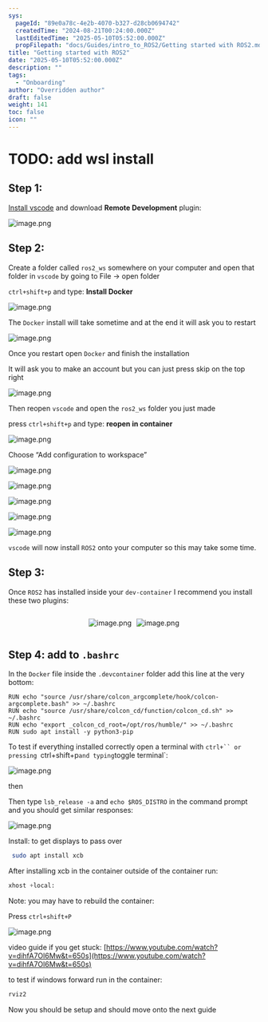 ```yaml
---
sys:
  pageId: "89e0a78c-4e2b-4070-b327-d28cb0694742"
  createdTime: "2024-08-21T00:24:00.000Z"
  lastEditedTime: "2025-05-10T05:52:00.000Z"
  propFilepath: "docs/Guides/intro_to_ROS2/Getting started with ROS2.md"
title: "Getting started with ROS2"
date: "2025-05-10T05:52:00.000Z"
description: ""
tags:
  - "Onboarding"
author: "Overridden author"
draft: false
weight: 141
toc: false
icon: ""
---
```


# TODO: add wsl install

## Step 1:

[Install vscode](https://code.visualstudio.com/download) and download **Remote Development** plugin:

![image.png](https://prod-files-secure.s3.us-west-2.amazonaws.com/d518164a-d88e-44d1-a4ee-3adb3bd8bce0/efb52993-1881-4a40-b95e-6f020334f022/image.png?X-Amz-Algorithm=AWS4-HMAC-SHA256&X-Amz-Content-Sha256=UNSIGNED-PAYLOAD&X-Amz-Credential=ASIAZI2LB46646NL55Z5%2F20250530%2Fus-west-2%2Fs3%2Faws4_request&X-Amz-Date=20250530T161055Z&X-Amz-Expires=3600&X-Amz-Security-Token=IQoJb3JpZ2luX2VjEN7%2F%2F%2F%2F%2F%2F%2F%2F%2F%2FwEaCXVzLXdlc3QtMiJGMEQCIFlf9wD%2BbBJnHPHKYIUE80l5QFL%2F37YpDVKo6uceONXhAiBpK3GqNWySmMbuXFxWsRDtrZlTmJeSNsAygvPDPpN1JiqIBAin%2F%2F%2F%2F%2F%2F%2F%2F%2F%2F8BEAAaDDYzNzQyMzE4MzgwNSIM8Nr3TknT5QU7mfrLKtwDqD6sa%2BBKLR1F%2FXYHlhrG4B2uMOAk9W3VGRNZh3s%2Bbozpipq2uUUi1yjQNPBnRoQNoxF4GWTyBR%2FXjgAodk6Rre%2FSy8gRSG7tmXlLovn9OhHSwqSXW2olod9GsV8UX%2FWx6BhiWBkkCffY1yDnqNr0exaIkNAzVuh0hetmBcdVb8uos3r3E1yH4C87F2evgSRJPV25MVrUHe4CEnuw67Z3Gb%2FUEGdPEvS5QeUXKP9Y8B6Z23dLsN9AM2pSsiTciZXtuAFEmr0PPzkS5bzmO7e4PX5Ry2aG4lPfwlKWEDMOAzv6%2BCQJNk7dsMoHjvPGgVUJL%2BfqRFjVeoTZLLZy7GS3GXRn6Z5TnaHi%2FiPzczhwirfvuyDH4DMOxniHU0NxljIiLkpE%2BXrizHjQIDRJL2FMcD9Dc2XqH6GTWa5evD1QtjYWxLHuOj8zcTDnCVY%2FHMYlrsLMRS%2BU0sjPtgmeMADW8BWvCNpPWgQYq61bsGVtjFMWy9WBs5nudgYkePIn1E6Nla8GT%2FxMgi8Oji327%2FobNUWNjfzq3UcEWGxJ5AVNYoiZ4XbQpFjDdNl1gaz%2B3mk5wohub5CWGYiUYZk31e%2BXH0z%2FijXvaVObA22LzXnRZPpd0n42p7eLsW68C74wvfHmwQY6pgEV7W84JFvziOy2SHgnj7iLRv3VHFWX1xEYw7rL9cYrttGAw373M8FY70xRVXu1dcx%2BcebCLoTL4PFj9ZI7kf77BRWpFEFVkwdEKUmmO1DKbc8qspwcjUdygse91pxaDZfERpLeUZnKKXHrB4jLdK%2BSFnunMftV%2BU%2B4fCC2x6IpPIE3YwHk0R8E%2B7b%2FDNtwJLKMDTL8mORdS4BaWxojsCJqUqCjrB7r&X-Amz-Signature=ae4676147b4250ab739301fb1931cf2318f82641ff17c792eb4a89c1d8ee3672&X-Amz-SignedHeaders=host&x-id=GetObject)

## Step 2:

Create a folder called `ros2_ws` somewhere on your computer and open that folder in `vscode` by going to File → open folder 

`ctrl+shift+p` and type: **Install Docker**

![image.png](https://prod-files-secure.s3.us-west-2.amazonaws.com/d518164a-d88e-44d1-a4ee-3adb3bd8bce0/2269dc0e-1cd5-47ff-bceb-c04ad9b2eab0/image.png?X-Amz-Algorithm=AWS4-HMAC-SHA256&X-Amz-Content-Sha256=UNSIGNED-PAYLOAD&X-Amz-Credential=ASIAZI2LB46646NL55Z5%2F20250530%2Fus-west-2%2Fs3%2Faws4_request&X-Amz-Date=20250530T161055Z&X-Amz-Expires=3600&X-Amz-Security-Token=IQoJb3JpZ2luX2VjEN7%2F%2F%2F%2F%2F%2F%2F%2F%2F%2FwEaCXVzLXdlc3QtMiJGMEQCIFlf9wD%2BbBJnHPHKYIUE80l5QFL%2F37YpDVKo6uceONXhAiBpK3GqNWySmMbuXFxWsRDtrZlTmJeSNsAygvPDPpN1JiqIBAin%2F%2F%2F%2F%2F%2F%2F%2F%2F%2F8BEAAaDDYzNzQyMzE4MzgwNSIM8Nr3TknT5QU7mfrLKtwDqD6sa%2BBKLR1F%2FXYHlhrG4B2uMOAk9W3VGRNZh3s%2Bbozpipq2uUUi1yjQNPBnRoQNoxF4GWTyBR%2FXjgAodk6Rre%2FSy8gRSG7tmXlLovn9OhHSwqSXW2olod9GsV8UX%2FWx6BhiWBkkCffY1yDnqNr0exaIkNAzVuh0hetmBcdVb8uos3r3E1yH4C87F2evgSRJPV25MVrUHe4CEnuw67Z3Gb%2FUEGdPEvS5QeUXKP9Y8B6Z23dLsN9AM2pSsiTciZXtuAFEmr0PPzkS5bzmO7e4PX5Ry2aG4lPfwlKWEDMOAzv6%2BCQJNk7dsMoHjvPGgVUJL%2BfqRFjVeoTZLLZy7GS3GXRn6Z5TnaHi%2FiPzczhwirfvuyDH4DMOxniHU0NxljIiLkpE%2BXrizHjQIDRJL2FMcD9Dc2XqH6GTWa5evD1QtjYWxLHuOj8zcTDnCVY%2FHMYlrsLMRS%2BU0sjPtgmeMADW8BWvCNpPWgQYq61bsGVtjFMWy9WBs5nudgYkePIn1E6Nla8GT%2FxMgi8Oji327%2FobNUWNjfzq3UcEWGxJ5AVNYoiZ4XbQpFjDdNl1gaz%2B3mk5wohub5CWGYiUYZk31e%2BXH0z%2FijXvaVObA22LzXnRZPpd0n42p7eLsW68C74wvfHmwQY6pgEV7W84JFvziOy2SHgnj7iLRv3VHFWX1xEYw7rL9cYrttGAw373M8FY70xRVXu1dcx%2BcebCLoTL4PFj9ZI7kf77BRWpFEFVkwdEKUmmO1DKbc8qspwcjUdygse91pxaDZfERpLeUZnKKXHrB4jLdK%2BSFnunMftV%2BU%2B4fCC2x6IpPIE3YwHk0R8E%2B7b%2FDNtwJLKMDTL8mORdS4BaWxojsCJqUqCjrB7r&X-Amz-Signature=b2819fb0aa1ccc211750d3af604a6f38462db1e70578ce5ce0cb6cc93615fa22&X-Amz-SignedHeaders=host&x-id=GetObject)

The `Docker` install will take sometime and at the end it will ask you to restart

![image.png](https://prod-files-secure.s3.us-west-2.amazonaws.com/d518164a-d88e-44d1-a4ee-3adb3bd8bce0/ed233f78-be33-4b1f-b89c-9c346c0e961e/image.png?X-Amz-Algorithm=AWS4-HMAC-SHA256&X-Amz-Content-Sha256=UNSIGNED-PAYLOAD&X-Amz-Credential=ASIAZI2LB46646NL55Z5%2F20250530%2Fus-west-2%2Fs3%2Faws4_request&X-Amz-Date=20250530T161055Z&X-Amz-Expires=3600&X-Amz-Security-Token=IQoJb3JpZ2luX2VjEN7%2F%2F%2F%2F%2F%2F%2F%2F%2F%2FwEaCXVzLXdlc3QtMiJGMEQCIFlf9wD%2BbBJnHPHKYIUE80l5QFL%2F37YpDVKo6uceONXhAiBpK3GqNWySmMbuXFxWsRDtrZlTmJeSNsAygvPDPpN1JiqIBAin%2F%2F%2F%2F%2F%2F%2F%2F%2F%2F8BEAAaDDYzNzQyMzE4MzgwNSIM8Nr3TknT5QU7mfrLKtwDqD6sa%2BBKLR1F%2FXYHlhrG4B2uMOAk9W3VGRNZh3s%2Bbozpipq2uUUi1yjQNPBnRoQNoxF4GWTyBR%2FXjgAodk6Rre%2FSy8gRSG7tmXlLovn9OhHSwqSXW2olod9GsV8UX%2FWx6BhiWBkkCffY1yDnqNr0exaIkNAzVuh0hetmBcdVb8uos3r3E1yH4C87F2evgSRJPV25MVrUHe4CEnuw67Z3Gb%2FUEGdPEvS5QeUXKP9Y8B6Z23dLsN9AM2pSsiTciZXtuAFEmr0PPzkS5bzmO7e4PX5Ry2aG4lPfwlKWEDMOAzv6%2BCQJNk7dsMoHjvPGgVUJL%2BfqRFjVeoTZLLZy7GS3GXRn6Z5TnaHi%2FiPzczhwirfvuyDH4DMOxniHU0NxljIiLkpE%2BXrizHjQIDRJL2FMcD9Dc2XqH6GTWa5evD1QtjYWxLHuOj8zcTDnCVY%2FHMYlrsLMRS%2BU0sjPtgmeMADW8BWvCNpPWgQYq61bsGVtjFMWy9WBs5nudgYkePIn1E6Nla8GT%2FxMgi8Oji327%2FobNUWNjfzq3UcEWGxJ5AVNYoiZ4XbQpFjDdNl1gaz%2B3mk5wohub5CWGYiUYZk31e%2BXH0z%2FijXvaVObA22LzXnRZPpd0n42p7eLsW68C74wvfHmwQY6pgEV7W84JFvziOy2SHgnj7iLRv3VHFWX1xEYw7rL9cYrttGAw373M8FY70xRVXu1dcx%2BcebCLoTL4PFj9ZI7kf77BRWpFEFVkwdEKUmmO1DKbc8qspwcjUdygse91pxaDZfERpLeUZnKKXHrB4jLdK%2BSFnunMftV%2BU%2B4fCC2x6IpPIE3YwHk0R8E%2B7b%2FDNtwJLKMDTL8mORdS4BaWxojsCJqUqCjrB7r&X-Amz-Signature=91a242c0e251860cf97129e61d2ba6542f89477a39bb87b5e2614aebbf923322&X-Amz-SignedHeaders=host&x-id=GetObject)

Once you restart open `Docker` and finish the installation

It will ask you to make an account but you can just press skip on the top right

![image.png](https://prod-files-secure.s3.us-west-2.amazonaws.com/d518164a-d88e-44d1-a4ee-3adb3bd8bce0/21010ad9-1659-4fd9-9f59-9932a09b2a3d/image.png?X-Amz-Algorithm=AWS4-HMAC-SHA256&X-Amz-Content-Sha256=UNSIGNED-PAYLOAD&X-Amz-Credential=ASIAZI2LB46646NL55Z5%2F20250530%2Fus-west-2%2Fs3%2Faws4_request&X-Amz-Date=20250530T161055Z&X-Amz-Expires=3600&X-Amz-Security-Token=IQoJb3JpZ2luX2VjEN7%2F%2F%2F%2F%2F%2F%2F%2F%2F%2FwEaCXVzLXdlc3QtMiJGMEQCIFlf9wD%2BbBJnHPHKYIUE80l5QFL%2F37YpDVKo6uceONXhAiBpK3GqNWySmMbuXFxWsRDtrZlTmJeSNsAygvPDPpN1JiqIBAin%2F%2F%2F%2F%2F%2F%2F%2F%2F%2F8BEAAaDDYzNzQyMzE4MzgwNSIM8Nr3TknT5QU7mfrLKtwDqD6sa%2BBKLR1F%2FXYHlhrG4B2uMOAk9W3VGRNZh3s%2Bbozpipq2uUUi1yjQNPBnRoQNoxF4GWTyBR%2FXjgAodk6Rre%2FSy8gRSG7tmXlLovn9OhHSwqSXW2olod9GsV8UX%2FWx6BhiWBkkCffY1yDnqNr0exaIkNAzVuh0hetmBcdVb8uos3r3E1yH4C87F2evgSRJPV25MVrUHe4CEnuw67Z3Gb%2FUEGdPEvS5QeUXKP9Y8B6Z23dLsN9AM2pSsiTciZXtuAFEmr0PPzkS5bzmO7e4PX5Ry2aG4lPfwlKWEDMOAzv6%2BCQJNk7dsMoHjvPGgVUJL%2BfqRFjVeoTZLLZy7GS3GXRn6Z5TnaHi%2FiPzczhwirfvuyDH4DMOxniHU0NxljIiLkpE%2BXrizHjQIDRJL2FMcD9Dc2XqH6GTWa5evD1QtjYWxLHuOj8zcTDnCVY%2FHMYlrsLMRS%2BU0sjPtgmeMADW8BWvCNpPWgQYq61bsGVtjFMWy9WBs5nudgYkePIn1E6Nla8GT%2FxMgi8Oji327%2FobNUWNjfzq3UcEWGxJ5AVNYoiZ4XbQpFjDdNl1gaz%2B3mk5wohub5CWGYiUYZk31e%2BXH0z%2FijXvaVObA22LzXnRZPpd0n42p7eLsW68C74wvfHmwQY6pgEV7W84JFvziOy2SHgnj7iLRv3VHFWX1xEYw7rL9cYrttGAw373M8FY70xRVXu1dcx%2BcebCLoTL4PFj9ZI7kf77BRWpFEFVkwdEKUmmO1DKbc8qspwcjUdygse91pxaDZfERpLeUZnKKXHrB4jLdK%2BSFnunMftV%2BU%2B4fCC2x6IpPIE3YwHk0R8E%2B7b%2FDNtwJLKMDTL8mORdS4BaWxojsCJqUqCjrB7r&X-Amz-Signature=156f4357bc7d118981886d2359cf365e537c925d3438ccf45de1f822b644cc18&X-Amz-SignedHeaders=host&x-id=GetObject)

Then reopen `vscode` and open the `ros2_ws` folder you just made

press `ctrl+shift+p` and type: **reopen in container**

![image.png](https://prod-files-secure.s3.us-west-2.amazonaws.com/d518164a-d88e-44d1-a4ee-3adb3bd8bce0/4e93b8c2-41ad-488c-8095-c74205196118/image.png?X-Amz-Algorithm=AWS4-HMAC-SHA256&X-Amz-Content-Sha256=UNSIGNED-PAYLOAD&X-Amz-Credential=ASIAZI2LB46646NL55Z5%2F20250530%2Fus-west-2%2Fs3%2Faws4_request&X-Amz-Date=20250530T161055Z&X-Amz-Expires=3600&X-Amz-Security-Token=IQoJb3JpZ2luX2VjEN7%2F%2F%2F%2F%2F%2F%2F%2F%2F%2FwEaCXVzLXdlc3QtMiJGMEQCIFlf9wD%2BbBJnHPHKYIUE80l5QFL%2F37YpDVKo6uceONXhAiBpK3GqNWySmMbuXFxWsRDtrZlTmJeSNsAygvPDPpN1JiqIBAin%2F%2F%2F%2F%2F%2F%2F%2F%2F%2F8BEAAaDDYzNzQyMzE4MzgwNSIM8Nr3TknT5QU7mfrLKtwDqD6sa%2BBKLR1F%2FXYHlhrG4B2uMOAk9W3VGRNZh3s%2Bbozpipq2uUUi1yjQNPBnRoQNoxF4GWTyBR%2FXjgAodk6Rre%2FSy8gRSG7tmXlLovn9OhHSwqSXW2olod9GsV8UX%2FWx6BhiWBkkCffY1yDnqNr0exaIkNAzVuh0hetmBcdVb8uos3r3E1yH4C87F2evgSRJPV25MVrUHe4CEnuw67Z3Gb%2FUEGdPEvS5QeUXKP9Y8B6Z23dLsN9AM2pSsiTciZXtuAFEmr0PPzkS5bzmO7e4PX5Ry2aG4lPfwlKWEDMOAzv6%2BCQJNk7dsMoHjvPGgVUJL%2BfqRFjVeoTZLLZy7GS3GXRn6Z5TnaHi%2FiPzczhwirfvuyDH4DMOxniHU0NxljIiLkpE%2BXrizHjQIDRJL2FMcD9Dc2XqH6GTWa5evD1QtjYWxLHuOj8zcTDnCVY%2FHMYlrsLMRS%2BU0sjPtgmeMADW8BWvCNpPWgQYq61bsGVtjFMWy9WBs5nudgYkePIn1E6Nla8GT%2FxMgi8Oji327%2FobNUWNjfzq3UcEWGxJ5AVNYoiZ4XbQpFjDdNl1gaz%2B3mk5wohub5CWGYiUYZk31e%2BXH0z%2FijXvaVObA22LzXnRZPpd0n42p7eLsW68C74wvfHmwQY6pgEV7W84JFvziOy2SHgnj7iLRv3VHFWX1xEYw7rL9cYrttGAw373M8FY70xRVXu1dcx%2BcebCLoTL4PFj9ZI7kf77BRWpFEFVkwdEKUmmO1DKbc8qspwcjUdygse91pxaDZfERpLeUZnKKXHrB4jLdK%2BSFnunMftV%2BU%2B4fCC2x6IpPIE3YwHk0R8E%2B7b%2FDNtwJLKMDTL8mORdS4BaWxojsCJqUqCjrB7r&X-Amz-Signature=24f95b29ad8e96f7c905882bfea0f0a1107105bb0e4e36424cbc2c979e16728c&X-Amz-SignedHeaders=host&x-id=GetObject)

Choose “Add configuration to workspace”

![image.png](https://prod-files-secure.s3.us-west-2.amazonaws.com/d518164a-d88e-44d1-a4ee-3adb3bd8bce0/9560b282-5060-4989-ba37-97e7b2c22476/image.png?X-Amz-Algorithm=AWS4-HMAC-SHA256&X-Amz-Content-Sha256=UNSIGNED-PAYLOAD&X-Amz-Credential=ASIAZI2LB46646NL55Z5%2F20250530%2Fus-west-2%2Fs3%2Faws4_request&X-Amz-Date=20250530T161055Z&X-Amz-Expires=3600&X-Amz-Security-Token=IQoJb3JpZ2luX2VjEN7%2F%2F%2F%2F%2F%2F%2F%2F%2F%2FwEaCXVzLXdlc3QtMiJGMEQCIFlf9wD%2BbBJnHPHKYIUE80l5QFL%2F37YpDVKo6uceONXhAiBpK3GqNWySmMbuXFxWsRDtrZlTmJeSNsAygvPDPpN1JiqIBAin%2F%2F%2F%2F%2F%2F%2F%2F%2F%2F8BEAAaDDYzNzQyMzE4MzgwNSIM8Nr3TknT5QU7mfrLKtwDqD6sa%2BBKLR1F%2FXYHlhrG4B2uMOAk9W3VGRNZh3s%2Bbozpipq2uUUi1yjQNPBnRoQNoxF4GWTyBR%2FXjgAodk6Rre%2FSy8gRSG7tmXlLovn9OhHSwqSXW2olod9GsV8UX%2FWx6BhiWBkkCffY1yDnqNr0exaIkNAzVuh0hetmBcdVb8uos3r3E1yH4C87F2evgSRJPV25MVrUHe4CEnuw67Z3Gb%2FUEGdPEvS5QeUXKP9Y8B6Z23dLsN9AM2pSsiTciZXtuAFEmr0PPzkS5bzmO7e4PX5Ry2aG4lPfwlKWEDMOAzv6%2BCQJNk7dsMoHjvPGgVUJL%2BfqRFjVeoTZLLZy7GS3GXRn6Z5TnaHi%2FiPzczhwirfvuyDH4DMOxniHU0NxljIiLkpE%2BXrizHjQIDRJL2FMcD9Dc2XqH6GTWa5evD1QtjYWxLHuOj8zcTDnCVY%2FHMYlrsLMRS%2BU0sjPtgmeMADW8BWvCNpPWgQYq61bsGVtjFMWy9WBs5nudgYkePIn1E6Nla8GT%2FxMgi8Oji327%2FobNUWNjfzq3UcEWGxJ5AVNYoiZ4XbQpFjDdNl1gaz%2B3mk5wohub5CWGYiUYZk31e%2BXH0z%2FijXvaVObA22LzXnRZPpd0n42p7eLsW68C74wvfHmwQY6pgEV7W84JFvziOy2SHgnj7iLRv3VHFWX1xEYw7rL9cYrttGAw373M8FY70xRVXu1dcx%2BcebCLoTL4PFj9ZI7kf77BRWpFEFVkwdEKUmmO1DKbc8qspwcjUdygse91pxaDZfERpLeUZnKKXHrB4jLdK%2BSFnunMftV%2BU%2B4fCC2x6IpPIE3YwHk0R8E%2B7b%2FDNtwJLKMDTL8mORdS4BaWxojsCJqUqCjrB7r&X-Amz-Signature=0a7714ba026c2a8201b6917615804b9a0e25aa52698a95274528300dcb1e2383&X-Amz-SignedHeaders=host&x-id=GetObject)

![image.png](https://prod-files-secure.s3.us-west-2.amazonaws.com/d518164a-d88e-44d1-a4ee-3adb3bd8bce0/2ee63f81-886b-48e8-a553-dc6e5eac99e4/image.png?X-Amz-Algorithm=AWS4-HMAC-SHA256&X-Amz-Content-Sha256=UNSIGNED-PAYLOAD&X-Amz-Credential=ASIAZI2LB46646NL55Z5%2F20250530%2Fus-west-2%2Fs3%2Faws4_request&X-Amz-Date=20250530T161055Z&X-Amz-Expires=3600&X-Amz-Security-Token=IQoJb3JpZ2luX2VjEN7%2F%2F%2F%2F%2F%2F%2F%2F%2F%2FwEaCXVzLXdlc3QtMiJGMEQCIFlf9wD%2BbBJnHPHKYIUE80l5QFL%2F37YpDVKo6uceONXhAiBpK3GqNWySmMbuXFxWsRDtrZlTmJeSNsAygvPDPpN1JiqIBAin%2F%2F%2F%2F%2F%2F%2F%2F%2F%2F8BEAAaDDYzNzQyMzE4MzgwNSIM8Nr3TknT5QU7mfrLKtwDqD6sa%2BBKLR1F%2FXYHlhrG4B2uMOAk9W3VGRNZh3s%2Bbozpipq2uUUi1yjQNPBnRoQNoxF4GWTyBR%2FXjgAodk6Rre%2FSy8gRSG7tmXlLovn9OhHSwqSXW2olod9GsV8UX%2FWx6BhiWBkkCffY1yDnqNr0exaIkNAzVuh0hetmBcdVb8uos3r3E1yH4C87F2evgSRJPV25MVrUHe4CEnuw67Z3Gb%2FUEGdPEvS5QeUXKP9Y8B6Z23dLsN9AM2pSsiTciZXtuAFEmr0PPzkS5bzmO7e4PX5Ry2aG4lPfwlKWEDMOAzv6%2BCQJNk7dsMoHjvPGgVUJL%2BfqRFjVeoTZLLZy7GS3GXRn6Z5TnaHi%2FiPzczhwirfvuyDH4DMOxniHU0NxljIiLkpE%2BXrizHjQIDRJL2FMcD9Dc2XqH6GTWa5evD1QtjYWxLHuOj8zcTDnCVY%2FHMYlrsLMRS%2BU0sjPtgmeMADW8BWvCNpPWgQYq61bsGVtjFMWy9WBs5nudgYkePIn1E6Nla8GT%2FxMgi8Oji327%2FobNUWNjfzq3UcEWGxJ5AVNYoiZ4XbQpFjDdNl1gaz%2B3mk5wohub5CWGYiUYZk31e%2BXH0z%2FijXvaVObA22LzXnRZPpd0n42p7eLsW68C74wvfHmwQY6pgEV7W84JFvziOy2SHgnj7iLRv3VHFWX1xEYw7rL9cYrttGAw373M8FY70xRVXu1dcx%2BcebCLoTL4PFj9ZI7kf77BRWpFEFVkwdEKUmmO1DKbc8qspwcjUdygse91pxaDZfERpLeUZnKKXHrB4jLdK%2BSFnunMftV%2BU%2B4fCC2x6IpPIE3YwHk0R8E%2B7b%2FDNtwJLKMDTL8mORdS4BaWxojsCJqUqCjrB7r&X-Amz-Signature=4e12dfb465e65e5544ed3ab5a97d8955b7f0b2d4bd3f208815002daebd313510&X-Amz-SignedHeaders=host&x-id=GetObject)

![image.png](https://prod-files-secure.s3.us-west-2.amazonaws.com/d518164a-d88e-44d1-a4ee-3adb3bd8bce0/ae1580b2-b048-407e-aed9-b584224a7a04/image.png?X-Amz-Algorithm=AWS4-HMAC-SHA256&X-Amz-Content-Sha256=UNSIGNED-PAYLOAD&X-Amz-Credential=ASIAZI2LB46646NL55Z5%2F20250530%2Fus-west-2%2Fs3%2Faws4_request&X-Amz-Date=20250530T161055Z&X-Amz-Expires=3600&X-Amz-Security-Token=IQoJb3JpZ2luX2VjEN7%2F%2F%2F%2F%2F%2F%2F%2F%2F%2FwEaCXVzLXdlc3QtMiJGMEQCIFlf9wD%2BbBJnHPHKYIUE80l5QFL%2F37YpDVKo6uceONXhAiBpK3GqNWySmMbuXFxWsRDtrZlTmJeSNsAygvPDPpN1JiqIBAin%2F%2F%2F%2F%2F%2F%2F%2F%2F%2F8BEAAaDDYzNzQyMzE4MzgwNSIM8Nr3TknT5QU7mfrLKtwDqD6sa%2BBKLR1F%2FXYHlhrG4B2uMOAk9W3VGRNZh3s%2Bbozpipq2uUUi1yjQNPBnRoQNoxF4GWTyBR%2FXjgAodk6Rre%2FSy8gRSG7tmXlLovn9OhHSwqSXW2olod9GsV8UX%2FWx6BhiWBkkCffY1yDnqNr0exaIkNAzVuh0hetmBcdVb8uos3r3E1yH4C87F2evgSRJPV25MVrUHe4CEnuw67Z3Gb%2FUEGdPEvS5QeUXKP9Y8B6Z23dLsN9AM2pSsiTciZXtuAFEmr0PPzkS5bzmO7e4PX5Ry2aG4lPfwlKWEDMOAzv6%2BCQJNk7dsMoHjvPGgVUJL%2BfqRFjVeoTZLLZy7GS3GXRn6Z5TnaHi%2FiPzczhwirfvuyDH4DMOxniHU0NxljIiLkpE%2BXrizHjQIDRJL2FMcD9Dc2XqH6GTWa5evD1QtjYWxLHuOj8zcTDnCVY%2FHMYlrsLMRS%2BU0sjPtgmeMADW8BWvCNpPWgQYq61bsGVtjFMWy9WBs5nudgYkePIn1E6Nla8GT%2FxMgi8Oji327%2FobNUWNjfzq3UcEWGxJ5AVNYoiZ4XbQpFjDdNl1gaz%2B3mk5wohub5CWGYiUYZk31e%2BXH0z%2FijXvaVObA22LzXnRZPpd0n42p7eLsW68C74wvfHmwQY6pgEV7W84JFvziOy2SHgnj7iLRv3VHFWX1xEYw7rL9cYrttGAw373M8FY70xRVXu1dcx%2BcebCLoTL4PFj9ZI7kf77BRWpFEFVkwdEKUmmO1DKbc8qspwcjUdygse91pxaDZfERpLeUZnKKXHrB4jLdK%2BSFnunMftV%2BU%2B4fCC2x6IpPIE3YwHk0R8E%2B7b%2FDNtwJLKMDTL8mORdS4BaWxojsCJqUqCjrB7r&X-Amz-Signature=34f3c6e8b5e5a8438b7f93761747e1cdbc86749011a30151353fdbe5e72515e8&X-Amz-SignedHeaders=host&x-id=GetObject)

![image.png](https://prod-files-secure.s3.us-west-2.amazonaws.com/d518164a-d88e-44d1-a4ee-3adb3bd8bce0/53255b28-f75e-430f-b9e3-c0ac8577e42b/image.png?X-Amz-Algorithm=AWS4-HMAC-SHA256&X-Amz-Content-Sha256=UNSIGNED-PAYLOAD&X-Amz-Credential=ASIAZI2LB46646NL55Z5%2F20250530%2Fus-west-2%2Fs3%2Faws4_request&X-Amz-Date=20250530T161055Z&X-Amz-Expires=3600&X-Amz-Security-Token=IQoJb3JpZ2luX2VjEN7%2F%2F%2F%2F%2F%2F%2F%2F%2F%2FwEaCXVzLXdlc3QtMiJGMEQCIFlf9wD%2BbBJnHPHKYIUE80l5QFL%2F37YpDVKo6uceONXhAiBpK3GqNWySmMbuXFxWsRDtrZlTmJeSNsAygvPDPpN1JiqIBAin%2F%2F%2F%2F%2F%2F%2F%2F%2F%2F8BEAAaDDYzNzQyMzE4MzgwNSIM8Nr3TknT5QU7mfrLKtwDqD6sa%2BBKLR1F%2FXYHlhrG4B2uMOAk9W3VGRNZh3s%2Bbozpipq2uUUi1yjQNPBnRoQNoxF4GWTyBR%2FXjgAodk6Rre%2FSy8gRSG7tmXlLovn9OhHSwqSXW2olod9GsV8UX%2FWx6BhiWBkkCffY1yDnqNr0exaIkNAzVuh0hetmBcdVb8uos3r3E1yH4C87F2evgSRJPV25MVrUHe4CEnuw67Z3Gb%2FUEGdPEvS5QeUXKP9Y8B6Z23dLsN9AM2pSsiTciZXtuAFEmr0PPzkS5bzmO7e4PX5Ry2aG4lPfwlKWEDMOAzv6%2BCQJNk7dsMoHjvPGgVUJL%2BfqRFjVeoTZLLZy7GS3GXRn6Z5TnaHi%2FiPzczhwirfvuyDH4DMOxniHU0NxljIiLkpE%2BXrizHjQIDRJL2FMcD9Dc2XqH6GTWa5evD1QtjYWxLHuOj8zcTDnCVY%2FHMYlrsLMRS%2BU0sjPtgmeMADW8BWvCNpPWgQYq61bsGVtjFMWy9WBs5nudgYkePIn1E6Nla8GT%2FxMgi8Oji327%2FobNUWNjfzq3UcEWGxJ5AVNYoiZ4XbQpFjDdNl1gaz%2B3mk5wohub5CWGYiUYZk31e%2BXH0z%2FijXvaVObA22LzXnRZPpd0n42p7eLsW68C74wvfHmwQY6pgEV7W84JFvziOy2SHgnj7iLRv3VHFWX1xEYw7rL9cYrttGAw373M8FY70xRVXu1dcx%2BcebCLoTL4PFj9ZI7kf77BRWpFEFVkwdEKUmmO1DKbc8qspwcjUdygse91pxaDZfERpLeUZnKKXHrB4jLdK%2BSFnunMftV%2BU%2B4fCC2x6IpPIE3YwHk0R8E%2B7b%2FDNtwJLKMDTL8mORdS4BaWxojsCJqUqCjrB7r&X-Amz-Signature=725d51c0119cd03775931ae71a467bb95d3b1126f3ccf1243c19a8edb6410821&X-Amz-SignedHeaders=host&x-id=GetObject)

![image.png](https://prod-files-secure.s3.us-west-2.amazonaws.com/d518164a-d88e-44d1-a4ee-3adb3bd8bce0/7c562767-5af9-4ffb-97d1-327bcdf4ee00/image.png?X-Amz-Algorithm=AWS4-HMAC-SHA256&X-Amz-Content-Sha256=UNSIGNED-PAYLOAD&X-Amz-Credential=ASIAZI2LB46646NL55Z5%2F20250530%2Fus-west-2%2Fs3%2Faws4_request&X-Amz-Date=20250530T161055Z&X-Amz-Expires=3600&X-Amz-Security-Token=IQoJb3JpZ2luX2VjEN7%2F%2F%2F%2F%2F%2F%2F%2F%2F%2FwEaCXVzLXdlc3QtMiJGMEQCIFlf9wD%2BbBJnHPHKYIUE80l5QFL%2F37YpDVKo6uceONXhAiBpK3GqNWySmMbuXFxWsRDtrZlTmJeSNsAygvPDPpN1JiqIBAin%2F%2F%2F%2F%2F%2F%2F%2F%2F%2F8BEAAaDDYzNzQyMzE4MzgwNSIM8Nr3TknT5QU7mfrLKtwDqD6sa%2BBKLR1F%2FXYHlhrG4B2uMOAk9W3VGRNZh3s%2Bbozpipq2uUUi1yjQNPBnRoQNoxF4GWTyBR%2FXjgAodk6Rre%2FSy8gRSG7tmXlLovn9OhHSwqSXW2olod9GsV8UX%2FWx6BhiWBkkCffY1yDnqNr0exaIkNAzVuh0hetmBcdVb8uos3r3E1yH4C87F2evgSRJPV25MVrUHe4CEnuw67Z3Gb%2FUEGdPEvS5QeUXKP9Y8B6Z23dLsN9AM2pSsiTciZXtuAFEmr0PPzkS5bzmO7e4PX5Ry2aG4lPfwlKWEDMOAzv6%2BCQJNk7dsMoHjvPGgVUJL%2BfqRFjVeoTZLLZy7GS3GXRn6Z5TnaHi%2FiPzczhwirfvuyDH4DMOxniHU0NxljIiLkpE%2BXrizHjQIDRJL2FMcD9Dc2XqH6GTWa5evD1QtjYWxLHuOj8zcTDnCVY%2FHMYlrsLMRS%2BU0sjPtgmeMADW8BWvCNpPWgQYq61bsGVtjFMWy9WBs5nudgYkePIn1E6Nla8GT%2FxMgi8Oji327%2FobNUWNjfzq3UcEWGxJ5AVNYoiZ4XbQpFjDdNl1gaz%2B3mk5wohub5CWGYiUYZk31e%2BXH0z%2FijXvaVObA22LzXnRZPpd0n42p7eLsW68C74wvfHmwQY6pgEV7W84JFvziOy2SHgnj7iLRv3VHFWX1xEYw7rL9cYrttGAw373M8FY70xRVXu1dcx%2BcebCLoTL4PFj9ZI7kf77BRWpFEFVkwdEKUmmO1DKbc8qspwcjUdygse91pxaDZfERpLeUZnKKXHrB4jLdK%2BSFnunMftV%2BU%2B4fCC2x6IpPIE3YwHk0R8E%2B7b%2FDNtwJLKMDTL8mORdS4BaWxojsCJqUqCjrB7r&X-Amz-Signature=1104aec88812f23b9416c3219ec6dd49b1bbbd64cfc66d0f4f5afd31f1a66416&X-Amz-SignedHeaders=host&x-id=GetObject)

`vscode` will now install `ROS2` onto your computer so this may take some time.

## Step 3:

Once `ROS2` has installed inside your `dev-container` I recommend you install these two plugins:

<div style="display: flex;flex-direction: row; column-gap:10px; max-width: 630px;justify-content: center;">
<div>

![image.png](https://prod-files-secure.s3.us-west-2.amazonaws.com/d518164a-d88e-44d1-a4ee-3adb3bd8bce0/3fc3d550-5a54-4ba1-ba6b-faa01cdb7369/image.png?X-Amz-Algorithm=AWS4-HMAC-SHA256&X-Amz-Content-Sha256=UNSIGNED-PAYLOAD&X-Amz-Credential=ASIAZI2LB466RYEG6XAG%2F20250530%2Fus-west-2%2Fs3%2Faws4_request&X-Amz-Date=20250530T161101Z&X-Amz-Expires=3600&X-Amz-Security-Token=IQoJb3JpZ2luX2VjEN7%2F%2F%2F%2F%2F%2F%2F%2F%2F%2FwEaCXVzLXdlc3QtMiJGMEQCIECWSlAyt5esyAVPfjln0mU0qrUXla4kdXpwdQJ%2FksQmAiA%2BzUL1WaoO6%2FRH%2Fnoc1zAup6Tc9T%2FiKkRjhIVwYMyJuiqIBAin%2F%2F%2F%2F%2F%2F%2F%2F%2F%2F8BEAAaDDYzNzQyMzE4MzgwNSIM7arJfWbOdU9f0Kw7KtwDOsPj16wu2Y9GTsaKIod6oPCHoEmce5%2FNdX6sW616ZMoYBhuSlOwX7wzGCUe2EklmFajxhxekeSWMAgYlOdWi%2BiFW2%2BPV8D%2FUg3FTDG70AfEsC2wQIHQrMshv%2FyPpq5Bhin5naoowAqWzbwXnpIO%2FP1EpA81Wv%2B0u3PoUxXFG%2Bgg4YKYTl0z9FdCFKmq50XwxKGPvRrwvx0x124UnFwWu7ba4QllSi9k7eUzFs5PM5BzIEeQ0qLTOsqbGt6sZy7qulmY9CpX%2BPHB75U9QHXUIuL3%2BuUWe2dnduv0vUCw9LM6g7dty8ELEYApbbsFdCWJxjEqqqISjbvu65UkRdb%2FZSj0JKpqJAYNv5xnaibCl8pBiMFUFPkMYmBBrBM6we%2BTwLWQ1xjGxizR4jXwmmjFrVSm1O%2FBsidoslHC9%2FhHzBxLBFoujCOVQd0WQbR69yEoJnP6NptJX1TdcSN7p8UpV24BiluZamfCTr2Quo9Cg2o82bV%2Fkh2mQ8IV6JC5GfbR4k1FNe8DhkS7dwiwMFR7U5Fm%2BzyPf6%2FbEJHanM1WDEFdB%2FlxU8zqArnbj2wKE3SqxZn%2BtsE2MobCPFy9jorgwhxPyE%2FCA71%2FZLLaldQJlGUm4GTeuiHlf7jKw4vUwu%2FHmwQY6pgGT%2FTCK1JKAbkAKuQVFYiAz6dvRL87Yz0STqcjkQzzxXZcTRZaTGIqxKt%2BozQPtFhQhBU8Ih5T4pZY2XE6iiuyOBAMctJYLQWF9k1PcpVt9OVLp2mBf4Y1EQOCGrc1Q4wdsYzkhMtKJk8SCWc5y8WzObBQtwLsNpq6%2BoE0P5cI3fl5ndGQpBPonQ6VHlzVaOFvC0EPJPzXTqj8Kr4JikLDphC9e3Y3k&X-Amz-Signature=82168d18fc740dad5527ea75e656c0a9d59697d5cb8d009ce8d67cccfbab32dc&X-Amz-SignedHeaders=host&x-id=GetObject)

</div>
<div>

![image.png](https://prod-files-secure.s3.us-west-2.amazonaws.com/d518164a-d88e-44d1-a4ee-3adb3bd8bce0/d994cc66-13c2-4093-a5a3-f84cf4601a82/image.png?X-Amz-Algorithm=AWS4-HMAC-SHA256&X-Amz-Content-Sha256=UNSIGNED-PAYLOAD&X-Amz-Credential=ASIAZI2LB4662NCZGESZ%2F20250530%2Fus-west-2%2Fs3%2Faws4_request&X-Amz-Date=20250530T161103Z&X-Amz-Expires=3600&X-Amz-Security-Token=IQoJb3JpZ2luX2VjEN%2F%2F%2F%2F%2F%2F%2F%2F%2F%2F%2FwEaCXVzLXdlc3QtMiJIMEYCIQDIw%2BpabjebFuL1RqwcOIeQc0OrI3dct3QwZw1orCqyvQIhAMJNj9xvtJkstJYZwBxe0sVDAtovV3uLXb3AVlw5EyF8KogECKj%2F%2F%2F%2F%2F%2F%2F%2F%2F%2FwEQABoMNjM3NDIzMTgzODA1IgzSdF6owWnNVsde2dkq3AP1V8C9iwy%2FkdczZS4YYDUva0Tq02JCqErEGq3GxcS6B6dE4TSJokPnaXttgvXGHtPmPYe7VlDZsIbsLAUVvnnTOtKiQb4pR7Hv1z4t1HzGg4nsiseXsnD7XXOVirNWCHu7kmsiH5BtayA1316t1yC8i1mqTuRGWx3Aj1P8E7pyNEWukBkdRjt968aBVDZSxXQ5Mxu5RK1qNCi%2BP5u0xHhsWuI7gtSREZITlrlSg3BUm%2BJJLpcUvM536jHGYHuTY1PaVrX2ZHhuPYbmeWyk6yoiC%2BtpNFMLlnZqBid26PB2%2F5s3TGq3AX4RfHoHPSLSMT49VBAR8CabE6Rra1msmsZiLTSX5WqDYLVOmRl9nLBUUboPtCqerladi3qtIpOtsDDtkW4eGZw22voZEuJqY43wuyvgtH3LyvkzybytO2V5ZA4At5jSaxT%2Fwoo0AG4StlxisxCTj4Quw5fUORj7RSa1f3BogYch7MdvLlB%2FZSGg5YSdWPXhy8DTE7NlpnHLhYFF9gNemDamY0Xj8wfSPfKuSlh6faH5uBroj%2BmT4rZjwebgsrcSRwaywZ%2Fhf8R7eryjKCOujRuin7Vr1TsDVwzIGQ34G4U38NcSnUakTd4vHGInd62txNh61kiMyTDHj%2BfBBjqkAYhuokMUMXF7ahRjzSw4lP%2F%2BkBnKBliXfCCne05KX2dBBIkwxOyXGmZRBhghuwATmxGC6oeJwmubLR5V%2FpjRcHX%2FN2nWs3YDwUcXxHcNjuhfZWX5FjfErleJsohTmYwFFQ76IP8Lx%2FY1iWun5BerJUhqxZrpgjPR7pWE%2FOdHWdCJYSP5ZVF%2Fhm0KDtHqJNcP%2F%2F2obUKmLXz4pfsRDfOtogWODRZB&X-Amz-Signature=a478db36c45c6d36111e56fab0aac974a230a94a4e40049d6dde810c9ec74717&X-Amz-SignedHeaders=host&x-id=GetObject)

</div>
</div>

## Step 4: add to `.bashrc`

In the `Docker` file inside the `.devcontainer` folder add this line at the very bottom: 

```docker
RUN echo "source /usr/share/colcon_argcomplete/hook/colcon-argcomplete.bash" >> ~/.bashrc
RUN echo "source /usr/share/colcon_cd/function/colcon_cd.sh" >> ~/.bashrc
RUN echo "export _colcon_cd_root=/opt/ros/humble/" >> ~/.bashrc
RUN sudo apt install -y python3-pip 
```

To test if everything installed correctly open a terminal with `ctrl+`` or pressing `ctrl+shift+p` and typing `toggle terminal`:

![image.png](https://prod-files-secure.s3.us-west-2.amazonaws.com/d518164a-d88e-44d1-a4ee-3adb3bd8bce0/6a4943d8-b04e-4c02-9a58-775f3384d1a5/image.png?X-Amz-Algorithm=AWS4-HMAC-SHA256&X-Amz-Content-Sha256=UNSIGNED-PAYLOAD&X-Amz-Credential=ASIAZI2LB46646NL55Z5%2F20250530%2Fus-west-2%2Fs3%2Faws4_request&X-Amz-Date=20250530T161055Z&X-Amz-Expires=3600&X-Amz-Security-Token=IQoJb3JpZ2luX2VjEN7%2F%2F%2F%2F%2F%2F%2F%2F%2F%2FwEaCXVzLXdlc3QtMiJGMEQCIFlf9wD%2BbBJnHPHKYIUE80l5QFL%2F37YpDVKo6uceONXhAiBpK3GqNWySmMbuXFxWsRDtrZlTmJeSNsAygvPDPpN1JiqIBAin%2F%2F%2F%2F%2F%2F%2F%2F%2F%2F8BEAAaDDYzNzQyMzE4MzgwNSIM8Nr3TknT5QU7mfrLKtwDqD6sa%2BBKLR1F%2FXYHlhrG4B2uMOAk9W3VGRNZh3s%2Bbozpipq2uUUi1yjQNPBnRoQNoxF4GWTyBR%2FXjgAodk6Rre%2FSy8gRSG7tmXlLovn9OhHSwqSXW2olod9GsV8UX%2FWx6BhiWBkkCffY1yDnqNr0exaIkNAzVuh0hetmBcdVb8uos3r3E1yH4C87F2evgSRJPV25MVrUHe4CEnuw67Z3Gb%2FUEGdPEvS5QeUXKP9Y8B6Z23dLsN9AM2pSsiTciZXtuAFEmr0PPzkS5bzmO7e4PX5Ry2aG4lPfwlKWEDMOAzv6%2BCQJNk7dsMoHjvPGgVUJL%2BfqRFjVeoTZLLZy7GS3GXRn6Z5TnaHi%2FiPzczhwirfvuyDH4DMOxniHU0NxljIiLkpE%2BXrizHjQIDRJL2FMcD9Dc2XqH6GTWa5evD1QtjYWxLHuOj8zcTDnCVY%2FHMYlrsLMRS%2BU0sjPtgmeMADW8BWvCNpPWgQYq61bsGVtjFMWy9WBs5nudgYkePIn1E6Nla8GT%2FxMgi8Oji327%2FobNUWNjfzq3UcEWGxJ5AVNYoiZ4XbQpFjDdNl1gaz%2B3mk5wohub5CWGYiUYZk31e%2BXH0z%2FijXvaVObA22LzXnRZPpd0n42p7eLsW68C74wvfHmwQY6pgEV7W84JFvziOy2SHgnj7iLRv3VHFWX1xEYw7rL9cYrttGAw373M8FY70xRVXu1dcx%2BcebCLoTL4PFj9ZI7kf77BRWpFEFVkwdEKUmmO1DKbc8qspwcjUdygse91pxaDZfERpLeUZnKKXHrB4jLdK%2BSFnunMftV%2BU%2B4fCC2x6IpPIE3YwHk0R8E%2B7b%2FDNtwJLKMDTL8mORdS4BaWxojsCJqUqCjrB7r&X-Amz-Signature=1e9d3e22c3f8652468a02586e466834e71e88a8597967a9d6ef4c65967c799bf&X-Amz-SignedHeaders=host&x-id=GetObject)

then 

Then type `lsb_release -a` and `echo $ROS_DISTRO` in the command prompt and you should get similar responses:

![image.png](https://prod-files-secure.s3.us-west-2.amazonaws.com/d518164a-d88e-44d1-a4ee-3adb3bd8bce0/3e635dec-a805-4e85-8b9e-d000e5b71a4e/image.png?X-Amz-Algorithm=AWS4-HMAC-SHA256&X-Amz-Content-Sha256=UNSIGNED-PAYLOAD&X-Amz-Credential=ASIAZI2LB46646NL55Z5%2F20250530%2Fus-west-2%2Fs3%2Faws4_request&X-Amz-Date=20250530T161055Z&X-Amz-Expires=3600&X-Amz-Security-Token=IQoJb3JpZ2luX2VjEN7%2F%2F%2F%2F%2F%2F%2F%2F%2F%2FwEaCXVzLXdlc3QtMiJGMEQCIFlf9wD%2BbBJnHPHKYIUE80l5QFL%2F37YpDVKo6uceONXhAiBpK3GqNWySmMbuXFxWsRDtrZlTmJeSNsAygvPDPpN1JiqIBAin%2F%2F%2F%2F%2F%2F%2F%2F%2F%2F8BEAAaDDYzNzQyMzE4MzgwNSIM8Nr3TknT5QU7mfrLKtwDqD6sa%2BBKLR1F%2FXYHlhrG4B2uMOAk9W3VGRNZh3s%2Bbozpipq2uUUi1yjQNPBnRoQNoxF4GWTyBR%2FXjgAodk6Rre%2FSy8gRSG7tmXlLovn9OhHSwqSXW2olod9GsV8UX%2FWx6BhiWBkkCffY1yDnqNr0exaIkNAzVuh0hetmBcdVb8uos3r3E1yH4C87F2evgSRJPV25MVrUHe4CEnuw67Z3Gb%2FUEGdPEvS5QeUXKP9Y8B6Z23dLsN9AM2pSsiTciZXtuAFEmr0PPzkS5bzmO7e4PX5Ry2aG4lPfwlKWEDMOAzv6%2BCQJNk7dsMoHjvPGgVUJL%2BfqRFjVeoTZLLZy7GS3GXRn6Z5TnaHi%2FiPzczhwirfvuyDH4DMOxniHU0NxljIiLkpE%2BXrizHjQIDRJL2FMcD9Dc2XqH6GTWa5evD1QtjYWxLHuOj8zcTDnCVY%2FHMYlrsLMRS%2BU0sjPtgmeMADW8BWvCNpPWgQYq61bsGVtjFMWy9WBs5nudgYkePIn1E6Nla8GT%2FxMgi8Oji327%2FobNUWNjfzq3UcEWGxJ5AVNYoiZ4XbQpFjDdNl1gaz%2B3mk5wohub5CWGYiUYZk31e%2BXH0z%2FijXvaVObA22LzXnRZPpd0n42p7eLsW68C74wvfHmwQY6pgEV7W84JFvziOy2SHgnj7iLRv3VHFWX1xEYw7rL9cYrttGAw373M8FY70xRVXu1dcx%2BcebCLoTL4PFj9ZI7kf77BRWpFEFVkwdEKUmmO1DKbc8qspwcjUdygse91pxaDZfERpLeUZnKKXHrB4jLdK%2BSFnunMftV%2BU%2B4fCC2x6IpPIE3YwHk0R8E%2B7b%2FDNtwJLKMDTL8mORdS4BaWxojsCJqUqCjrB7r&X-Amz-Signature=bcb4a70c82651f86f38bcb99c0145ce99312d455dff827592a2f0a39a3d3cf72&X-Amz-SignedHeaders=host&x-id=GetObject)

Install:  to get displays to pass over

```bash
 sudo apt install xcb
```

After installing xcb in the container outside of the container run:

```python
xhost +local:
```

Note: you may have to rebuild the container:

Press `ctrl+shift+P`

![image.png](https://prod-files-secure.s3.us-west-2.amazonaws.com/d518164a-d88e-44d1-a4ee-3adb3bd8bce0/6c2be660-2618-4c38-9c26-53554f7a0b7b/image.png?X-Amz-Algorithm=AWS4-HMAC-SHA256&X-Amz-Content-Sha256=UNSIGNED-PAYLOAD&X-Amz-Credential=ASIAZI2LB46646NL55Z5%2F20250530%2Fus-west-2%2Fs3%2Faws4_request&X-Amz-Date=20250530T161055Z&X-Amz-Expires=3600&X-Amz-Security-Token=IQoJb3JpZ2luX2VjEN7%2F%2F%2F%2F%2F%2F%2F%2F%2F%2FwEaCXVzLXdlc3QtMiJGMEQCIFlf9wD%2BbBJnHPHKYIUE80l5QFL%2F37YpDVKo6uceONXhAiBpK3GqNWySmMbuXFxWsRDtrZlTmJeSNsAygvPDPpN1JiqIBAin%2F%2F%2F%2F%2F%2F%2F%2F%2F%2F8BEAAaDDYzNzQyMzE4MzgwNSIM8Nr3TknT5QU7mfrLKtwDqD6sa%2BBKLR1F%2FXYHlhrG4B2uMOAk9W3VGRNZh3s%2Bbozpipq2uUUi1yjQNPBnRoQNoxF4GWTyBR%2FXjgAodk6Rre%2FSy8gRSG7tmXlLovn9OhHSwqSXW2olod9GsV8UX%2FWx6BhiWBkkCffY1yDnqNr0exaIkNAzVuh0hetmBcdVb8uos3r3E1yH4C87F2evgSRJPV25MVrUHe4CEnuw67Z3Gb%2FUEGdPEvS5QeUXKP9Y8B6Z23dLsN9AM2pSsiTciZXtuAFEmr0PPzkS5bzmO7e4PX5Ry2aG4lPfwlKWEDMOAzv6%2BCQJNk7dsMoHjvPGgVUJL%2BfqRFjVeoTZLLZy7GS3GXRn6Z5TnaHi%2FiPzczhwirfvuyDH4DMOxniHU0NxljIiLkpE%2BXrizHjQIDRJL2FMcD9Dc2XqH6GTWa5evD1QtjYWxLHuOj8zcTDnCVY%2FHMYlrsLMRS%2BU0sjPtgmeMADW8BWvCNpPWgQYq61bsGVtjFMWy9WBs5nudgYkePIn1E6Nla8GT%2FxMgi8Oji327%2FobNUWNjfzq3UcEWGxJ5AVNYoiZ4XbQpFjDdNl1gaz%2B3mk5wohub5CWGYiUYZk31e%2BXH0z%2FijXvaVObA22LzXnRZPpd0n42p7eLsW68C74wvfHmwQY6pgEV7W84JFvziOy2SHgnj7iLRv3VHFWX1xEYw7rL9cYrttGAw373M8FY70xRVXu1dcx%2BcebCLoTL4PFj9ZI7kf77BRWpFEFVkwdEKUmmO1DKbc8qspwcjUdygse91pxaDZfERpLeUZnKKXHrB4jLdK%2BSFnunMftV%2BU%2B4fCC2x6IpPIE3YwHk0R8E%2B7b%2FDNtwJLKMDTL8mORdS4BaWxojsCJqUqCjrB7r&X-Amz-Signature=38bc9837ba798079e07b8a4a6ded725d8c9ba39d7ef27e3ab7d6da7a45630134&X-Amz-SignedHeaders=host&x-id=GetObject)

video guide if you get stuck: [https://www.youtube.com/watch?v=dihfA7Ol6Mw&t=650s](https://www.youtube.com/watch?v=dihfA7Ol6Mw&t=650s)

to test if windows forward run in the container:

```bash
rviz2
```

Now you should be setup and should move onto the next guide 
